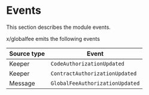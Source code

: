 # Events

This section describes the module events.

x/globalfee emits the following events

| Source type | Event                             | 
| ----------- | --------------------------------- |
| Keeper      | `CodeAuthorizationUpdated`        |                          
| Keeper      | `ContractAuthorizationUpdated`    |                        
| Message     | `GlobalFeeAuthorizationUpdated`   |                                          
